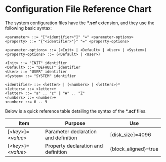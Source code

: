 # Configuration File Reference Chart

The system configuration files have the __*.scf__ extension, and they use the following basic syntax:

```CONFIG
<parameter> ::= "["<identifier>"]" "=" <parameter-options>
<property> ::= "{"<identifier>"}" "=" <property-options>

<parameter-options> ::= (<Init> | <Default> | <User> | <System>)
<property-options> ::= (<Default> | <User>)

<Init> ::= "INIT" identifier
<Default> ::= "DEFAULT" identifier
<User> ::= "USER" identifier
<System> ::= "SYSTEM" identifier

<identifier> ::= <letter> | (<numbers> | <letters>)*
<letters> ::= <letter>+
<letter> ::= "a" .. "z" | "A" .. "Z"
<numbers> ::= <number>+
<number> ::= 0 .. 9
```

Below is a quick reference table detailing the syntax of the __*.scf__ files.

|Item|Purpose|Use|
|---|---|---|
|[\<_key_>]=\<_value_>|Parameter declaration and definition|[disk_size]=4096|
|{\<_key_>}=\<_value_>|Property declaration and definition|{block_aligned}=true|
